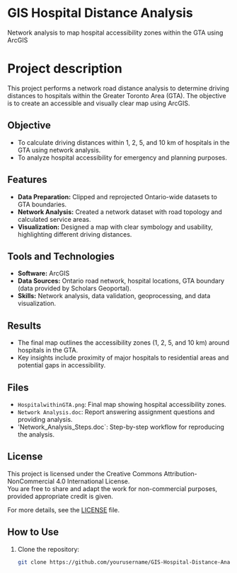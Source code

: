 # GIS Hospital Distance Analysis

Network analysis to map hospital accessibility zones within the GTA using ArcGIS

# Project description
This project performs a network road distance analysis to determine driving distances to hospitals within the Greater Toronto Area (GTA). The objective is to create an accessible and visually clear map using ArcGIS.

## Objective
- To calculate driving distances within 1, 2, 5, and 10 km of hospitals in the GTA using network analysis.
- To analyze hospital accessibility for emergency and planning purposes.

## Features
- **Data Preparation:** Clipped and reprojected Ontario-wide datasets to GTA boundaries.
- **Network Analysis:** Created a network dataset with road topology and calculated service areas.
- **Visualization:** Designed a map with clear symbology and usability, highlighting different driving distances.

## Tools and Technologies
- **Software:** ArcGIS
- **Data Sources:** Ontario road network, hospital locations, GTA boundary (data provided by Scholars Geoportal).
- **Skills:** Network analysis, data validation, geoprocessing, and data visualization.

## Results
- The final map outlines the accessibility zones (1, 2, 5, and 10 km) around hospitals in the GTA.
- Key insights include proximity of major hospitals to residential areas and potential gaps in accessibility.

## Files
- `HospitalwithinGTA.png`: Final map showing hospital accessibility zones.
- `Network Analysis.doc`: Report answering assignment questions and providing analysis.
- 'Network_Analysis_Steps.doc`: Step-by-step workflow for reproducing the analysis.

## License  
This project is licensed under the Creative Commons Attribution-NonCommercial 4.0 International License.  
You are free to share and adapt the work for non-commercial purposes, provided appropriate credit is given.  

For more details, see the [LICENSE](./LICENSE) file.  

## How to Use
1. Clone the repository:  
   ```bash
   git clone https://github.com/yourusername/GIS-Hospital-Distance-Analysis.git

